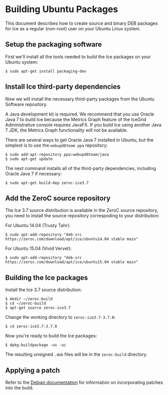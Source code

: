 # Building Ubuntu Packages

This document describes how to create source and binary DEB packages for Ice as
a regular (non-root) user on your Ubuntu Linux system.

## Setup the packaging software

First we'll install all the tools needed to build the Ice packages on your Ubuntu
system:

    $ sudo apt-get install packaging-dev

## Install Ice third-party dependencies

Now we will install the necessary third-party packages from the Ubuntu Software
repository.

A Java development kit is required. We recommend that you use Oracle Java 7 to
build Ice because the Metrics Graph feature of the IceGrid Administrative console
requires JavaFX. If you build Ice using another Java 7 JDK, the Metrics Graph
functionality will not be available.

There are several ways to get Oracle Java 7 installed in Ubuntu, but the simplest
is to use the `webupd8team ppa` repository:

    $ sudo add-apt-repository ppa:webupd8team/java
    $ sudo apt-get update

The next command installs all of the third-party dependencies, including Oracle
Java 7 if necessary:

    $ sudo apt-get build-dep zeroc-ice3.7

## Add the ZeroC source repository

The Ice 3.7 source distribution is available in the ZeroC source repository, you need
to install the source repository correspoding to your distribution:

For Ubuntu 14.04 (Trusty Tahr):

    $ sudo apt-add-repository "deb-src https://zeroc.com/download/apt/ice/ubuntu14.04 stable main"

For Ubuntu 15.04 (Vivid Vervet):

    $ sudo apt-add-repository "deb-src https://zeroc.com/download/apt/ice/ubuntu15.04 stable main"

## Building the Ice packages

Install the Ice 3.7 source distribution:

    $ mkdir ~/zeroc-build
    $ cd ~/zeroc-build
    $ apt-get source zeroc-ice3.7

Change the working directory to `zeroc-ice3.7-3.7.0`:

    $ cd zeroc-ice3.7-3.7.0

Now you're ready to build the Ice packages:

    $ dpkg-buildpackage -us -uc

The resulting unsigned `.deb` files will be in the `zeroc-build` directory.

## Applying a patch

Refer to the [Debian documentation][1] for information on incorporating patches
into the build.

[1]: https://www.debian.org/doc/manuals/maint-guide/dother.en.html#patches
